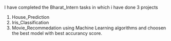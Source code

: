 I have completed the Bharat_Intern tasks in which i have done 3 projects 
1. House_Prediction
2. Iris_Classification
3. Movie_Recommedation
using Machine Learning algorithms and choosen the best model with best accurancy score.
